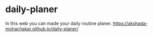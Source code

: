 # daily-planer
In this web you can made your daily routine planer.
https://akshada-mohachakar.github.io/daily-planer/
